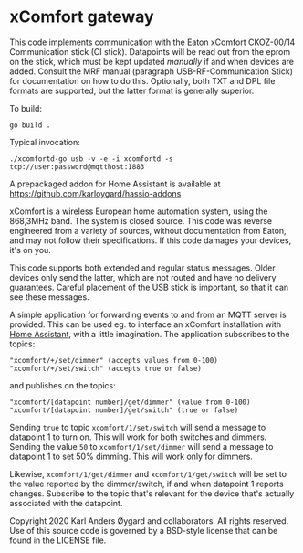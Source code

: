xComfort gateway
================

This code implements communication with the Eaton xComfort CKOZ-00/14
Communication stick (CI stick).  Datapoints will be read out from the
eprom on the stick, which must be kept updated *manually* if and when
devices are added.  Consult the MRF manual (paragraph
USB-RF-Communication Stick) for documentation on how to do this.
Optionally, both TXT and DPL file formats are supported, but the
latter format is generally superior.

To build:

    go build .

Typical invocation:

    ./xcomfortd-go usb -v -e -i xcomfortd -s tcp://user:password@mqtthost:1883

A prepackaged addon for Home Assistant is available at https://github.com/karloygard/hassio-addons

xComfort is a wireless European home automation system, using the
868,3MHz band.  The system is closed source.  This code was reverse
engineered from a variety of sources, without documentation from Eaton,
and may not follow their specifications.  If this code damages your
devices, it's on you.

This code supports both extended and regular status messages.  Older
devices only send the latter, which are not routed and have no
delivery guarantees.  Careful placement of the USB stick is important,
so that it can see these messages.

A simple application for forwarding events to and from an MQTT server is
provided.  This can be used eg. to interface an xComfort installation with
[Home Assistant](https://home-assistant.io/), with a little imagination.
The application subscribes to the topics:

    "xcomfort/+/set/dimmer" (accepts values from 0-100)
    "xcomfort/+/set/switch" (accepts true or false)

and publishes on the topics:

    "xcomfort/[datapoint number]/get/dimmer" (value from 0-100)
    "xcomfort/[datapoint number]/get/switch" (true or false)

Sending `true` to topic `xcomfort/1/set/switch` will send a message to
datapoint 1 to turn on.  This will work for both switches and dimmers.
Sending the value `50` to `xcomfort/1/set/dimmer` will send a message
to datapoint 1 to set 50% dimming.  This will work only for dimmers.

Likewise, `xcomfort/1/get/dimmer` and `xcomfort/1/get/switch` will be
set to the value reported by the dimmer/switch, if and when datapoint
1 reports changes.  Subscribe to the topic that's relevant for the
device that's actually associated with the datapoint.

Copyright 2020 Karl Anders Øygard and collaborators.  All rights reserved.
Use of this source code is governed by a BSD-style license that can be
found in the LICENSE file.
